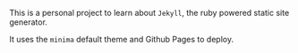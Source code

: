 This is a personal project to learn about `Jekyll`, the ruby powered static site generator. 

It uses the `minima` default theme and Github Pages to deploy. 